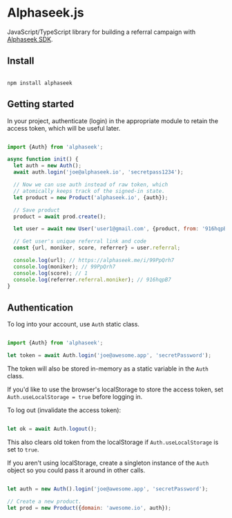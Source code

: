 # Alphaseek.js

JavaScript/TypeScript library for building a referral campaign with [Alphaseek SDK](http://alphaseek.io).

## Install

```shell

npm install alphaseek

```

## Getting started

In your project, authenticate (login) in the appropriate module to retain the access token, which will be useful later.

```javascript

import {Auth} from 'alphaseek';

async function init() {
  let auth = new Auth();
  await auth.login('joe@alphaseek.io', 'secretpass1234');

  // Now we can use auth instead of raw token, which
  // atomically keeps track of the signed-in state.
  let product = new Product('alphaseek.io', {auth});

  // Save product
  product = await prod.create();

  let user = await new User('user1@gmail.com', {product, from: '916hqpB7'}).create();

  // Get user's unique referral link and code
  const {url, moniker, score, referrer} = user.referral;

  console.log(url); // https://alphaseek.me/i/99PpQrh7
  console.log(moniker); // 99PpQrh7
  console.log(score); // 1
  console.log(referrer.referral.moniker); // 916hqpB7
}

```

## Authentication

To log into your account, use `Auth` static class.

```js

import {Auth} from 'alphaseek';

let token = await Auth.login('joe@awesome.app', 'secretPassword');

```

The token will also be stored in-memory as a static variable in the `Auth` class.

If you'd like to use the browser's localStorage to store the access token, set `Auth.useLocalStorage = true` before logging in.

To log out (invalidate the access token):

```js

let ok = await Auth.logout();

```

This also clears old token from the localStorage if `Auth.useLocalStorage` is set to `true`.

If you aren't using localStorage, create a singleton instance of the `Auth` object so you could pass it around in other calls.

```js

let auth = new Auth().login('joe@awesome.app', 'secretPassword');

// Create a new product.
let prod = new Product({domain: 'awesome.io', auth});

```
